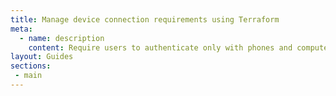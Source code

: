 ```yaml
---
title: Manage device connection requirements using Terraform
meta:
  - name: description
    content: Require users to authenticate only with phones and computers that meet your org’s requirements.
layout: Guides
sections:
 - main
---
```

